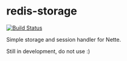 # redis-storage
[![Build Status](https://travis-ci.org/soundake/redis-storage.svg?branch=master)](https://travis-ci.org/soundake/redis-storage)

Simple storage and session handler for Nette.

Still in development, do not use :)
